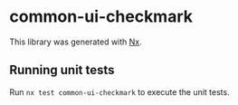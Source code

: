 # common-ui-checkmark

This library was generated with [Nx](https://nx.dev).

## Running unit tests

Run `nx test common-ui-checkmark` to execute the unit tests.
